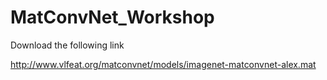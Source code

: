 # MatConvNet_Workshop
Download the following link

http://www.vlfeat.org/matconvnet/models/imagenet-matconvnet-alex.mat

